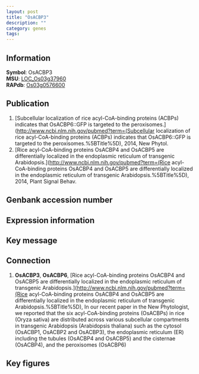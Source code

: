 ```yaml
---
layout: post
title: "OsACBP3"
description: ""
category: genes
tags: 
---
```


## Information
__Symbol__: OsACBP3  
__MSU__: [LOC_Os03g37960](http://rice.plantbiology.msu.edu/cgi-bin/ORF_infopage.cgi?orf=LOC_Os03g37960)  
__RAPdb__: [Os03g0576600](http://rapdb.dna.affrc.go.jp/viewer/gbrowse_details/irgsp1?name=Os03g0576600)  

## Publication
1. [Subcellular localization of rice acyl-CoA-binding proteins (ACBPs) indicates that OsACBP6::GFP is targeted to the peroxisomes.](http://www.ncbi.nlm.nih.gov/pubmed?term=(Subcellular localization of rice acyl-CoA-binding proteins (ACBPs) indicates that OsACBP6::GFP is targeted to the peroxisomes.%5BTitle%5D), 2014, New Phytol.
2. [Rice acyl-CoA-binding proteins OsACBP4 and OsACBP5 are differentially localized in the endoplasmic reticulum of transgenic Arabidopsis.](http://www.ncbi.nlm.nih.gov/pubmed?term=(Rice acyl-CoA-binding proteins OsACBP4 and OsACBP5 are differentially localized in the endoplasmic reticulum of transgenic Arabidopsis.%5BTitle%5D), 2014, Plant Signal Behav.

## Genbank accession number

## Expression information

## Key message

## Connection
1. __OsACBP3__, __OsACBP6__, [Rice acyl-CoA-binding proteins OsACBP4 and OsACBP5 are differentially localized in the endoplasmic reticulum of transgenic Arabidopsis.](http://www.ncbi.nlm.nih.gov/pubmed?term=(Rice acyl-CoA-binding proteins OsACBP4 and OsACBP5 are differentially localized in the endoplasmic reticulum of transgenic Arabidopsis.%5BTitle%5D),  In our recent paper in the New Phytologist, we reported that the six acyl-CoA-binding proteins (OsACBPs) in rice (Oryza sativa) are distributed across various subcellular compartments in transgenic Arabidopsis (Arabidopsis thaliana) such as the cytosol (OsACBP1, OsACBP2 and OsACBP3), the endoplasmic reticulum (ER) including the tubules (OsACBP4 and OsACBP5) and the cisternae (OsACBP4), and the peroxisomes (OsACBP6)

## Key figures


